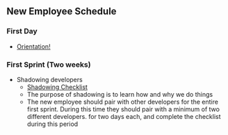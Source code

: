 ## New Employee Schedule

### First Day
- [Orientation!](ONBOARDING.md)

### First Sprint (Two weeks)
- Shadowing developers
  - [Shadowing Checklist](./SHADOWING_CHECKLIST.md)
  - The purpose of shadowing is to learn how and why we do things
  - The new employee should pair with other developers for the entire first sprint. During this time they should pair with a minimum of two different developers. for two days each, and complete the checklist during this period
